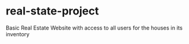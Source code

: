 # real-state-project
Basic Real Estate Website with access to all users for the houses in its inventory
